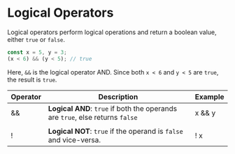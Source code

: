 # Logical Operators

Logical operators perform logical operations and return a boolean value, either `true` or `false`.

```jsx
const x = 5, y = 3;
(x < 6) && (y < 5); // true
```

Here, `&&` is the logical operator AND. Since both `x < 6` and `y < 5` are `true`, the result is `true`.

| Operator | Description | Example |
| --- | --- | --- |
| && | **Logical AND**: `true` if both the operands are `true`, else returns `false` | x  &&  y |
| | | | **Logical OR**: `true` if either of the operands is `true`; returns false if both are `false` | x  | |  y |
| ! | **Logical NOT**: `true` if the operand is `false` and vice-versa. | ! x |